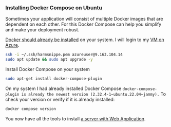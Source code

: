 ### Installing Docker Compose on Ubuntu

Sometimes your application will consist of multiple Docker images that are dependent on each other. For this Docker Compose can help you simplify and make your deployment robust. 

[Docker should already be installed](./Docker_on_Ubuntu.md) on your system. I will login to my [VM on Azure](./README.md).

```bash
ssh -i ~/.ssh/harmsnippe.pem azureuser@9.163.104.14
sudo apt update && sudo apt upgrade -y
```

Install Docker Compose on your system

``` bash
sudo apt-get install docker-compose-plugin
```

On my system I had already installed Docker Compose `docker-compose-plugin is already the newest version (2.32.4-1~ubuntu.22.04~jammy).` To check your version or verify if it is already installed:

```bash
docker compose version
```

You now have all the tools to install [a server with Web Application](../ServerMetWebApplicatie/log_Opzetten_van_Server_en_Webapplicatie.md). 